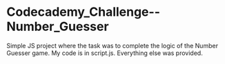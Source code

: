 # Codecademy_Challenge--Number_Guesser
 Simple JS project where the task was to complete the logic of the Number Guesser game.  My code is in script.js.  Everything else was provided.
